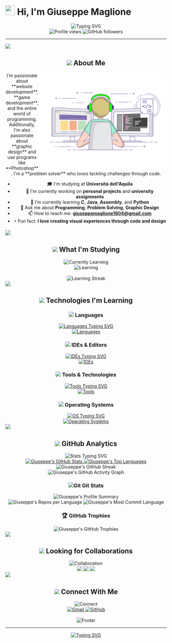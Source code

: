 # <img src="https://raw.githubusercontent.com/MartinHeinz/MartinHeinz/master/wave.gif" width="30px" height="30px" /> Hi, I'm Giuseppe Maglione

<div align="center">
  <img src="https://readme-typing-svg.demolab.com?font=Fira+Code&pause=1000&color=F75C7E&center=true&width=435&lines=Computer+Science+Student;Programming+Enthusiast;Problem+Solver;Always+learning+new+things" alt="Typing SVG" />
</div>

<div align="center">
  <img src="https://komarev.com/ghpvc/?username=peppe1604&color=blueviolet&style=flat-square&label=Profile+Views" alt="Profile views" />
  <img src="https://img.shields.io/github/followers/peppe1604?label=Followers&style=social" alt="GitHub followers" />
</div>

---

<img src="https://user-images.githubusercontent.com/73097560/115834477-dbab4500-a447-11eb-908a-139a6edaec5c.gif">

<div align="center">

## <img src="https://media2.giphy.com/media/QssGEmpkyEOhBCb7e1/giphy.gif?cid=ecf05e47a0n3gi1bfqntqmob8g9aid1oyj2wr3ds3mg700bl&rid=giphy.gif" width ="25"><b> About Me</b>

</div>

<img align="right" alt="Coding" width="400" src="https://raw.githubusercontent.com/devSouvik/devSouvik/master/gif3.gif">

<div align="center">
I'm passionate about **website development**, **game development**, and the entire world of programming. Additionally, I'm also passionate about **graphic design** and use programs like **Photoshop**. I'm a **problem solver** who loves tackling challenges through code.

- 🎓 I'm studying at **Università dell'Aquila**
- 🔭 I'm currently working on **personal projects** and **university assignments**
- 🌱 I'm currently learning **C**, **Java**, **Assembly**, and **Python**
- 💬 Ask me about **Programming**, **Problem Solving**, **Graphic Design**
- 📫 How to reach me: **giuseppemaglione1604@gmail.com**
- ⚡ Fun fact: **I love creating visual experiences through code and design**
</div>

<img src="https://user-images.githubusercontent.com/73097560/115834477-dbab4500-a447-11eb-908a-139a6edaec5c.gif">

<div align="center">

## <img src="https://media.giphy.com/media/iY8CRBdQXODJSCERIr/giphy.gif" width="35"><b> What I'm Studying</b>

</div>

<div align="center">
  <img src="https://readme-typing-svg.demolab.com?font=PT+Sans&weight=40&size=25&pause=1000&color=9100F7&center=true&width=435&lines=Currently+Studying..." alt="Currently Learning" />
</div>

<div align="center">
  <img src="https://skillicons.dev/icons?i=c,java,python&theme=dark" alt="Learning" />
</div>

<br>

<div align="center">
  <img src="https://github-readme-streak-stats.herokuapp.com/?user=peppe1604&theme=radical&hide_border=true" alt="Learning Streak" />
</div>

<img src="https://user-images.githubusercontent.com/73097560/115834477-dbab4500-a447-11eb-908a-139a6edaec5c.gif">

<div align="center">

## <img src="https://media.giphy.com/media/SWoSkN6DxTszqIKEqv/giphy.gif" width="36"> **Technologies I'm Learning**

</div>

<div align="center">

### <img src="https://media.giphy.com/media/ln7z2eWriiQAllfVcn/giphy.gif" width="25"> **Languages**

</div>

<div align="center">
  <a href="https://git.io/typing-svg">
    <img src="https://readme-typing-svg.demolab.com?font=PT+Sans&weight=40&size=25&pause=1000&color=9100F7&center=true&width=435&lines=Programming+Languages" alt="Languages Typing SVG" />
  </a>
</div>

<div align="center">
  <a href="https://skillicons.dev">
    <img src="https://skillicons.dev/icons?i=c,cpp,java,php,html,css,js&theme=dark&perline=7" alt="Languages" />
  </a>
</div>

<div align="center">

### <img src="https://media.giphy.com/media/kH1DBkPNyZPOk0BxrM/giphy.gif" width="25"> **IDEs & Editors**

</div>

<div align="center">
  <a href="https://git.io/typing-svg">
    <img src="https://readme-typing-svg.demolab.com?font=PT+Sans&weight=40&size=25&pause=1000&color=9100F7&center=true&width=435&lines=Development+Environment" alt="IDEs Typing SVG" />
  </a>
</div>

<div align="center">
  <a href="https://skillicons.dev">
    <img src="https://skillicons.dev/icons?i=vscode,eclipse&theme=dark&perline=7" alt="IDEs" />
  </a>
</div>

<div align="center">

### <img src="https://media.giphy.com/media/J5B1Y8QZnzXXbLQIBu/giphy.gif" width="25"> **Tools & Technologies**

</div>

<div align="center">
  <a href="https://git.io/typing-svg">
    <img src="https://readme-typing-svg.demolab.com?font=PT+Sans&weight=40&size=25&pause=1000&color=9100F7&center=true&width=435&lines=Tools+%26+Software" alt="Tools Typing SVG" />
  </a>
</div>

<div align="center">
  <a href="https://skillicons.dev">
    <img src="https://skillicons.dev/icons?i=git,bash,ps,ae&theme=dark&perline=7" alt="Tools" />
  </a>
</div>

<div align="center">

### <img src="https://media.giphy.com/media/du3J3cXyzhj75IOgvA/giphy.gif" width="25"> **Operating Systems**

</div>

<div align="center">
  <a href="https://git.io/typing-svg">
    <img src="https://readme-typing-svg.demolab.com?font=PT+Sans&weight=40&size=25&pause=1000&color=9100F7&center=true&width=435&lines=Operating+Systems" alt="OS Typing SVG" />
  </a>
</div>

<div align="center">
  <a href="https://skillicons.dev">
    <img src="https://skillicons.dev/icons?i=linux,ubuntu&theme=dark&perline=7" alt="Operating Systems" />
  </a>
</div>

<img src="https://user-images.githubusercontent.com/73097560/115834477-dbab4500-a447-11eb-908a-139a6edaec5c.gif">

<div align="center">

## <img src="https://media.giphy.com/media/cj87CxfRtrUifF3Ryk/giphy.gif" width="25"> **GitHub Analytics**

</div>

<div align="center">
  <img src="https://readme-typing-svg.demolab.com?font=PT+Sans&weight=40&size=25&pause=1000&color=9100F7&center=true&width=435&lines=GitHub+Statistics" alt="Stats Typing SVG" />
</div>

<div align="center">
  <a href="https://github.com/anuraghazra/github-readme-stats">
    <img height="180em" src="https://github-readme-stats.vercel.app/api?username=peppe1604&show_icons=true&theme=radical&include_all_commits=true&count_private=true&hide_border=true" alt="Giuseppe's GitHub Stats" />
    <img height="180em" src="https://github-readme-stats.vercel.app/api/top-langs/?username=peppe1604&layout=compact&langs_count=8&theme=radical&hide_border=true" alt="Giuseppe's Top Languages" />
  </a>
</div>

<div align="center">
  <img src="https://github-readme-streak-stats.herokuapp.com/?user=peppe1604&theme=radical&hide_border=true" alt="Giuseppe's GitHub Streak" />
</div>

<div align="center">
  <img src="https://github-readme-activity-graph.vercel.app/graph?username=peppe1604&theme=react-dark&hide_border=true&area=true" alt="Giuseppe's GitHub Activity Graph" />
</div>

<div align="center">

### <img src="https://media.giphy.com/media/W5eoZHPpUx9sapR0eu/giphy.gif" width="30px" alt="Git" /> **Git Stats**

</div>

<div align="center">
  <img src="https://github-profile-summary-cards.vercel.app/api/cards/profile-details?username=peppe1604&theme=radical" alt="Giuseppe's Profile Summary" />
</div>

<div align="center">
  <img src="https://github-profile-summary-cards.vercel.app/api/cards/repos-per-language?username=peppe1604&theme=radical" alt="Giuseppe's Repos per Language" />
  <img src="https://github-profile-summary-cards.vercel.app/api/cards/most-commit-language?username=peppe1604&theme=radical" alt="Giuseppe's Most Commit Language" />
</div>

<div align="center">

### 🏆 **GitHub Trophies**

</div>

<div align="center">
  <img src="https://github-profile-trophy.vercel.app/?username=peppe1604&theme=radical&no-frame=true&no-bg=false&margin-w=4" alt="Giuseppe's GitHub Trophies" />
</div>

<img src="https://user-images.githubusercontent.com/73097560/115834477-dbab4500-a447-11eb-908a-139a6edaec5c.gif">

<div align="center">

## <img src="https://media.giphy.com/media/LnQjpWaON8nhr21vNW/giphy.gif" width="32"> **Looking for Collaborations**

</div>

<div align="center">
  <img src="https://readme-typing-svg.demolab.com?font=PT+Sans&weight=40&size=20&pause=1000&color=9100F7&center=true&width=500&lines=Let's+learn+and+grow+together!" alt="Collaboration" />
</div>

<div align="center">
  <img src="https://media.giphy.com/media/QaMcXSekUWx7aogAUr/giphy.gif" width="50" />
  <img src="https://media.giphy.com/media/WUlplcMpOCEmTGBtBW/giphy.gif" width="50" />
  <img src="https://media.giphy.com/media/kH1DBkPNyZPOk0BxrM/giphy.gif" width="50" />
</div>

<img src="https://user-images.githubusercontent.com/73097560/115834477-dbab4500-a447-11eb-908a-139a6edaec5c.gif">

<div align="center">

## <img src="https://media.giphy.com/media/MIGbtLZoVjbl0bYbAd/giphy.gif" width="30"> **Connect With Me**

</div>

<div align="center">
  <img src="https://readme-typing-svg.demolab.com?font=PT+Sans&weight=40&size=22&pause=1000&color=9100F7&center=true&width=400&lines=Let's+Connect!" alt="Connect" />
</div>

<div align="center">
  <a href="mailto:giuseppemaglione1604@gmail.com">
    <img src="https://img.shields.io/badge/Gmail-D14836?style=for-the-badge&logo=gmail&logoColor=white" alt="Gmail" />
  </a>
  <a href="https://github.com/peppe1604">
    <img src="https://img.shields.io/badge/GitHub-100000?style=for-the-badge&logo=github&logoColor=white" alt="GitHub" />
  </a>
</div>

<br>

<div align="center">
  <img src="https://capsule-render.vercel.app/api?type=waving&color=gradient&height=100&section=footer&width=100%" alt="Footer" />
</div>

---

<div align="center">
 <a href="https://git.io/typing-svg"><img src="https://readme-typing-svg.demolab.com?font=PT+Sans&weight=60&pause=1000&color=9100F7&background=FF000000&repeat=false&random=true&width=550&lines=Thanks+for+visiting!+%E2%AD%90+Star+if+you+like+my+work!" alt="Typing SVG" /></a>
</div>
